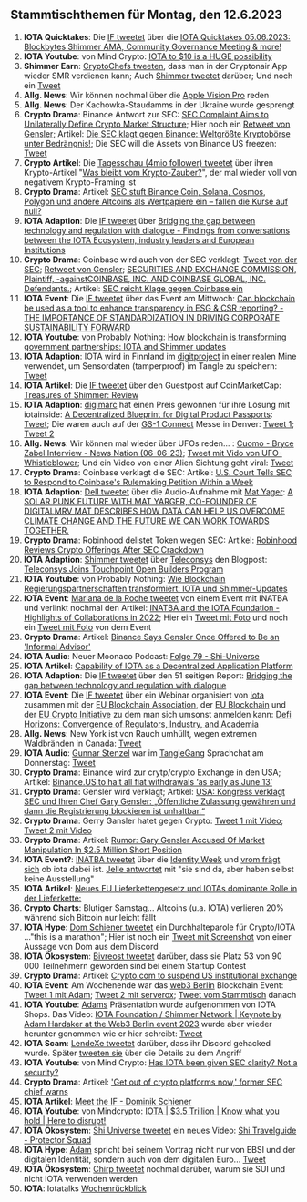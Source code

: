 ## Stammtischthemen für Montag, den 12.6.2023

1. **IOTA Quicktakes**: Die [IF tweetet]() über die [IOTA Quicktakes 05.06.2023: Blockbytes Shimmer AMA, Community Governance Meeting & more!](https://www.youtube.com/watch?v=6HhVPNMlVWA)
2. **IOTA Youtube**: von Mind Crypto: [IOTA to $10 is a HUGE possibility](https://www.youtube.com/watch?v=vJkyRnE_3cg)
3. **Shimmer Earn**: [CryptoChefs tweeten](https://twitter.com/cryptochefs_io/status/1665751121061728256?s=20), dass man in der Cryptonair App wieder SMR verdienen kann; Auch [Shimmer tweetet](https://twitter.com/shimmernet/status/1665762014126374913?s=20) darüber; Und noch ein [Tweet](https://twitter.com/cryptochefs_io/status/1668211546017746947?s=20)
4. **Allg. News**: Wir können nochmal über die [Apple Vision Pro](https://www.apple.com/apple-vision-pro/?&cid=wwa-de-kwgo-avalanche-slid---productid---Avalanche-Announce-&mnid=svM95eJLI-dc_mtid_20925oze42631_pcrid_661155315356_pgrid_155667340731_pexid__&mtid=20925oze42631&aosid=p238) reden 
5. **Allg. News**: Der Kachowka-Staudamms in der Ukraine wurde gesprengt
6. **Crypto Drama**: Binance Antwort zur SEC: [SEC Complaint Aims to Unilaterally Define Crypto Market Structure](https://www.binance.com/en/blog/ecosystem/sec-complaint-aims-to-unilaterally-define-crypto-market-structure-8707489117122437402); Hier noch ein [Retweet von Gensler](https://twitter.com/GaryGensler/status/1665815051846950917); Artikel: [Die SEC klagt gegen Binance: Weltgrößte Kryptobörse unter Bedrängnis!](https://www.blocktrainer.de/die-sec-klagt-gegen-binance-weltgroesste-kryptoboerse-unter-bedraengnis/); Die SEC will die Assets von Binance US freezen: [Tweet](https://twitter.com/BitcoinMagazine/status/1666179773301678084?s=20)
7. **Crypto Artikel**: Die [Tagesschau (4mio follower) tweetet](https://twitter.com/tagesschau/status/1665963509962686466?s=20) über ihren Krypto-Artikel "[Was bleibt vom Krypto-Zauber?](https://www.tagesschau.de/wirtschaft/finanzen/bitcoin-krytowaehrungen-banken-100.html)", der mal wieder voll von negativem Krypto-Framing ist
8. **Crypto Drama**: Artikel: [SEC stuft Binance Coin, Solana, Cosmos, Polygon und andere Altcoins als Wertpapiere ein – fallen die Kurse auf null?](https://www.crypto-news-flash.com/de/sec-stuft-binance-coin-solana-cosmos-polygon-und-andere-altcoins-als-wertpapiere-ein-fallen-die-kurse-auf-null/?feed_id=16572&_unique_id=647f22f1b1ca0)
9. **IOTA Adaption**: Die [IF tweetet](https://twitter.com/iota/status/1666057457116823553?s=20) über [Bridging the gap between technology and regulation with dialogue - Findings from conversations between the IOTA Ecosystem, industry leaders and European Institutions](https://files.iota.org/comms/Bridging_the_gap_between_technology_and_regulation_with_dialogue.pdf)
10. **Crypto Drama**: Coinbase wird auch von der SEC verklagt: [Tweet von der SEC](https://twitter.com/SECGov/status/1666059252442746881?s=20); [Retweet von Gensler](https://twitter.com/GaryGensler/status/1666059466750541825?s=20);  [SECURITIES AND EXCHANGE COMMISSION, Plaintiff, -againstCOINBASE, INC. AND COINBASE GLOBAL, INC. Defendants.](https://storage.courtlistener.com/recap/gov.uscourts.nysd.599908/gov.uscourts.nysd.599908.1.0.pdf); Artikel: [SEC reicht Klage gegen Coinbase ein](https://www.btc-echo.de/schlagzeilen/nach-binance-sec-reicht-klage-gegen-coinbase-ein-165599/)
11. **IOTA Event**: Die [IF tweetet](https://twitter.com/iota/status/1665750338253598723?s=20) über das Event am Mittwoch: [Can blockchain be used as a tool to enhance transparency in ESG & CSR reporting? - THE IMPORTANCE OF STANDARDIZATION IN DRIVING CORPORATE SUSTAINABILITY FORWARD](https://inatba.org/events/esg-reporting-st23/)
12. **IOTA Youtube**: von Probably Nothing: [How blockchain is transforming government partnerships: IOTA and Shimmer updates](https://www.youtube.com/watch?v=NWmirUvd5a0)
13. **IOTA Adaption**: IOTA wird in Finnland im [digitproject](https://twitter.com/digitproject) in einer realen Mine verwendet, um Sensordaten (tamperproof) im Tangle zu speichern: [Tweet](https://twitter.com/ZentrixLab/status/1665776723336601603?s=20)
14. **IOTA Artikel**: Die [IF tweetet](https://twitter.com/iota/status/1666173117603954691?s=20) über den Guestpost auf CoinMarketCap: [Treasures of Shimmer: Review](https://coinmarketcap.com/community/articles/6475ed4e3b4ced4c1ed25815/)
15. **IOTA Adaption**: [digimarc](https://twitter.com/digimarc) hat einen Preis gewonnen für ihre Lösung mit iotainside: [A Decentralized Blueprint for Digital Product Passports](https://domguinard.medium.com/a-decentralized-blueprint-for-digital-product-passports-cd1314f008c6): [Tweet](https://twitter.com/domguinard/status/1666198185231155202?s=20); Die waren auch auf der [GS-1 Connect](https://www.gs1us.org/education-and-events/events/gs1-connect?utm_source=Twitter&utm_medium=388354&utm_campaign=PostBeyond&utm_term=Startup+Lab+at+GS1+Connect) Messe in Denver: [Tweet 1](https://twitter.com/domguinard/status/1665871065703120908?s=20); [Tweet 2](https://twitter.com/domguinard/status/1666092790101729280?s=20)
16. **Allg. News**: Wir können mal wieder über UFOs reden... : [Cuomo - Bryce Zabel Interview - News Nation (06-06-23)](https://www.youtube.com/watch?v=QW4HqvbGeJY); [Tweet mit Vido von UFO-Whistleblower](https://twitter.com/DeeDailyThought/status/1665924682229465090?s=20); Und ein Video von einer Alien Sichtung geht viral: [Tweet](https://twitter.com/solcugazete/status/1667978455382646786?s=20)
17. **Crypto Drama**: Coinbase verklagt die SEC: Artikel: [U.S. Court Tells SEC to Respond to Coinbase's Rulemaking Petition Within a Week](https://www.coindesk.com/policy/2023/06/07/us-court-tells-sec-to-respond-to-coinbases-rulemaking-petition-within-a-week/)
18. **IOTA Adaption**: [Dell tweetet](https://twitter.com/Dell_Edge/status/1666148006628929539?s=20) über die Audio-Aufnahme mit [Mat Yager](https://twitter.com/Mat_Yarger): [A SOLAR PUNK FUTURE WITH MAT YARGER, CO-FOUNDER OF DIGITALMRV MAT DESCRIBES HOW DATA CAN HELP US OVERCOME CLIMATE CHANGE AND THE FUTURE WE CAN WORK TOWARDS TOGETHER.](https://overtheedgepodcast.com/podcasts/a-solar-punk-future/?linkId=218575984)
19. **Crypto Drama**: Robinhood delistet Token wegen SEC: Artikel: [Robinhood Reviews Crypto Offerings After SEC Crackdown](https://www.bloomberg.com/news/articles/2023-06-06/robinhood-reviews-crypto-offerings-after-regulatory-crackdown#xj4y7vzkg)
20. **IOTA Adaption**: [Shimmer tweetet](https://twitter.com/shimmernet/status/1666792209771798529?s=20) über [Teleconsys](https://twitter.com/Teleconsys) den Blogpost: [Teleconsys Joins Touchpoint Open Builders Program](https://blog.shimmer.network/teleconsys-joins-touchpoint/)
21. **IOTA Youtube**: von Probably Nothing: [Wie Blockchain Regierungspartnerschaften transformiert: IOTA und Shimmer-Updates](https://www.youtube.com/watch?v=eezxX0tgxPs)
22. **IOTA Event**: [Mariana de la Roche tweetet](https://twitter.com/Marianadlrw/status/1666383197788160002?s=20) von einem Event mit INATBA und verlinkt nochmal den Artikel: [INATBA and the IOTA Foundation - Highlights of Collaborations in 2022](https://blog.iota.org/inatba-and-the-iota-foundation/); Hier ein [Tweet mit Foto](https://twitter.com/iotatokennews/status/1667094331054866432?s=20) und noch ein [Tweet mit Foto](https://twitter.com/Marianadlrw/status/1667184085301710848?s=20) von dem Event
23. **Crypto Drama**: Artikel: [Binance Says Gensler Once Offered to Be an 'Informal Advisor'](https://www.coindesk.com/policy/2023/06/08/binance-says-gensler-once-offered-to-be-an-informal-advisor/)
24. **IOTA Audio**: Neuer Moonaco Podcast: [Folge 79 - Shi-Universe](https://open.spotify.com/episode/5X8gWx8ffIJGZoHt3pkyaD?si=3kH_tKurRNCkG2IKnDz6Tg&nd=1)
25. **IOTA Artikel**: [Capability of IOTA as a Decentralized Application Platform](https://programminginsider.com/capability-of-iota-as-a-decentralized-application-platform/)
26. **IOTA Adaption**: Die [IF tweetet](https://twitter.com/iota/status/1666057457116823553?s=20) über den 51 seitigen Report: [Bridging the gap between technology and regulation with dialogue](https://files.iota.org/comms/Bridging_the_gap_between_technology_and_regulation_with_dialogue.pdf)
27. **IOTA Event**: Die [IF tweetet](https://twitter.com/iota/status/1665720127772409860?s=20) über ein Webinar organisiert von [iota](https://twitter.com/iota) zusammen mit der [EU Blockchain Association](https://twitter.com/iota/status/1665720127772409860), der [EU Blockchain](https://twitter.com/EUBlockchain) und der [EU Crypto Initiative](https://twitter.com/EuCInitiative) zu dem man sich umsonst anmelden kann: [Defi Horizons: Convergence of Regulators, Industry, and Academia](https://us02web.zoom.us/webinar/register/WN_hYOdHgveRiGYEcDNNWrRGw#/registration)
28. **Allg. News**: New York ist von Rauch umhüllt, wegen extremen Waldbränden in Canada: [Tweet](https://twitter.com/mtgreenee/status/1666536643837272064?s=20)
29. **IOTA Audio**: [Gunnar Stenzel](https://twitter.com/Gunnar_Stenzel) war im [TangleGang](https://twitter.com/GangTangleTalk) Sprachchat am Donnerstag: [Tweet](https://twitter.com/GangTangleTalk/status/1666746508731875328?s=20)
30. **Crypto Drama**: Binance wird zur crytp/crypto Exchange in den USA; Artikel: [Binance.US to halt all fiat withdrawals ‘as early as June 13’](https://blockworks.co/news/binance-us-halt-usd-withdrawals) 
31. **Crypto Drama**: Gensler wird verklagt; Artikel: [USA: Kongress verklagt SEC und Ihren Chef Gary Gensler: „Öffentliche Zulassung gewähren und dann die Registrierung blockieren ist unhaltbar.“](https://www.crypto-news-flash.com/de/usa-kongress-verklagt-sec-und-ihren-chef-gary-gensler-oeffentliche-zulassung-gewaehren-und-dann-die-registrierung-blockieren-ist-unhaltbar/?feed_id=16695&_unique_id=6482c5700958f)
32. **Crypto Drama**: Gerry Gansler hatet gegen Crypto: [Tweet 1 mit Video](https://twitter.com/GRDecter/status/1666419437304524800?s=20); [Tweet 2 mit Video](https://twitter.com/TheDustyBC/status/1666894870240272384?s=20)
33. **Crypto Drama**: Artikel: [Rumor: Gary Gensler Accused Of Market Manipulation In $2.5 Million Short Position](https://news.coincu.com/193393-gary-gensler-accused-of-market-manipulation/#:~:text=According%20to%20a%20source%20named%20Capo%20WSB%2C%20Coinbase%2C,to%20over%20%242.5%20million%2C%20barely%2048%20hours%20ago)
34. **IOTA Event?**: [INATBA tweetet](https://twitter.com/INATBA_org/status/1667091686407692293?s=20) über die [Identity Week](https://www.terrapinn.com/exhibition/identity-week/index.stm) und [vrom frägt sich](https://twitter.com/Vrom14286662/status/1667096697174913024?s=20) ob iota dabei ist. [Jelle antwortet](https://twitter.com/JelleFm/status/1667473465178312710?s=20) mit "sie sind da, aber haben selbst keine Ausstellung"
35. **IOTA Artikel**: [Neues EU Lieferkettengesetz und IOTAs dominante Rolle in der Lieferkette:](https://steemit.com/iota/@uwe69/neues-eu-lieferkettengesetz-und-iotas-dominante-rolle-in-der-lieferkette)
36. **Crypto Charts**: Blutiger Samstag... Altcoins (u.a. IOTA) verlieren 20% während sich Bitcoin nur leicht fällt
37. **IOTA Hype**: [Dom Schiener tweetet](https://twitter.com/DomSchiener/status/1667500477301370881?s=20) ein Durchhalteparole für Crypto/IOTA ..."this is a marathon"; Hier ist noch ein [Tweet mit Screenshot](https://twitter.com/TangleverseWeb/status/1667436846496768002?s=20) von einer Aussage von Dom aus dem Discord
38. **IOTA Ökosystem**: [Bivreost tweetet](https://twitter.com/bivreost/status/1667229544560971777?s=20) darüber, dass sie Platz 53 von 90 000 Teilnehmern geworden sind bei einem Startup Contest
39. **Crypto Drama**: Artikel: [Crypto.com to suspend US institutional exchange](https://blockworks.co/news/crypto-com-suspending-us-institutional-exchange)
40. **IOTA Event**: Am Wochenende war das [web3 Berlin](https://berlinweb3.com/) Blockchain Event: [Tweet 1 mit Adam](https://twitter.com/Energine/status/1667447817688829953?s=20); [Tweet 2 mit serverox](https://twitter.com/servrox/status/1667464480714784768?s=20); [Tweet vom Stammtisch](https://twitter.com/iotashop/status/1667642628421173248?s=20) danach
41. **IOTA Youtube**: [Adams](https://twitter.com/Schpoopel) Präsentation wurde aufgenommen von IOTA Shops. Das Video: [IOTA Foundation / Shimmer Network | Keynote by Adam Hardaker at the Web3 Berlin event 2023](https://www.youtube.com/watch?v=D9k2xaQOVcA) wurde aber wieder herunter genommen wie er hier schreibt: [Tweet](https://twitter.com/iotashop/status/1668021715106922496?s=20)
42. **IOTA Scam**: [LendeXe tweetet](https://twitter.com/LendeXeFinance/status/1667520803879940096?s=20) darüber, dass ihr Discord gehacked wurde. Später [tweeten sie](https://twitter.com/LendeXeFinance/status/1667639398052032512?s=20) über die Details zu dem Angriff
43. **IOTA Youtube**: von Mind Crypto: [Has IOTA been given SEC clarity? Not a security?](https://www.youtube.com/watch?v=Y665N0adZIg)
44. **Crypto Drama**: Artikel: ['Get out of crypto platforms now,' former SEC chief warns](https://www.theblock.co/post/234081/john-reed-stark-get-out-crypto-now)
45. **IOTA Artikel**: [Meet the IF - Dominik Schiener](https://www.times.tangleverse.io/meet-the-if-dominik-schiener/)
46. **IOTA Youtube**: von Mindcrypto: [IOTA | $3.5 Trillion | Know what you hold | Here to disrupt! ](https://www.youtube.com/watch?v=J3aSLLuv4W8)
47. **IOTA Ökosystem**: [Shi Universe tweetet](https://twitter.com/Shiuniverse/status/1667986034561277952?s=20) ein neues Video: [Shi Travelguide - Protector Squad](https://www.youtube.com/watch?v=6NAPozrWdBg)
48. **IOTA Hype**: [Adam](https://twitter.com/Schpoopel) spricht bei seinem Vortrag nicht nur von EBSI und der digitalen Identität, sondern auch von dem digitalen Euro... [Tweet](https://twitter.com/MoonacoPodcast/status/1667986124868861958?s=20)
49. **IOTA Ökosystem**: [Chirp tweetet](https://twitter.com/ChirpDeWi/status/1668199520709103618?s=20) nochmal darüber, warum sie SUI und nicht IOTA verwenden werden
50. **IOTA**: Iotatalks [Wochenrückblick](https://www.iota-talk.com/index.php?article/296-wochenr%C3%BCckblick-vom-4-bis-10-juni-2023/)
